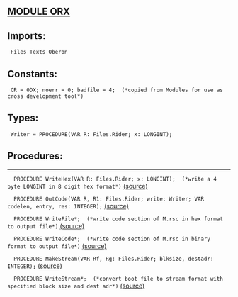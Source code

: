 
## [MODULE ORX](https://github.com/io-core/Build/blob/main/ORX.Mod)

  ## Imports:
` Files Texts Oberon`

  ## Constants:
```
 CR = 0DX; noerr = 0; badfile = 4;  (*copied from Modules for use as cross development tool*)

```
  ## Types:
```
 Writer = PROCEDURE(VAR R: Files.Rider; x: LONGINT);

```
## Procedures:
---

`  PROCEDURE WriteHex(VAR R: Files.Rider; x: LONGINT);  (*write a 4 byte LONGINT in 8 digit hex format*)` [(source)](https://github.com/io-core/Build/blob/main/ORX.Mod#L17)


`  PROCEDURE OutCode(VAR R, R1: Files.Rider; write: Writer; VAR codelen, entry, res: INTEGER);` [(source)](https://github.com/io-core/Build/blob/main/ORX.Mod#L29)


`  PROCEDURE WriteFile*;  (*write code section of M.rsc in hex format to output file*)` [(source)](https://github.com/io-core/Build/blob/main/ORX.Mod#L56)


`  PROCEDURE WriteCode*;  (*write code section of M.rsc in binary format to output file*)` [(source)](https://github.com/io-core/Build/blob/main/ORX.Mod#L87)


`  PROCEDURE MakeStream(VAR Rf, Rg: Files.Rider; blksize, destadr: INTEGER);` [(source)](https://github.com/io-core/Build/blob/main/ORX.Mod#L116)


`  PROCEDURE WriteStream*;  (*convert boot file to stream format with specified block size and dest adr*)` [(source)](https://github.com/io-core/Build/blob/main/ORX.Mod#L127)

